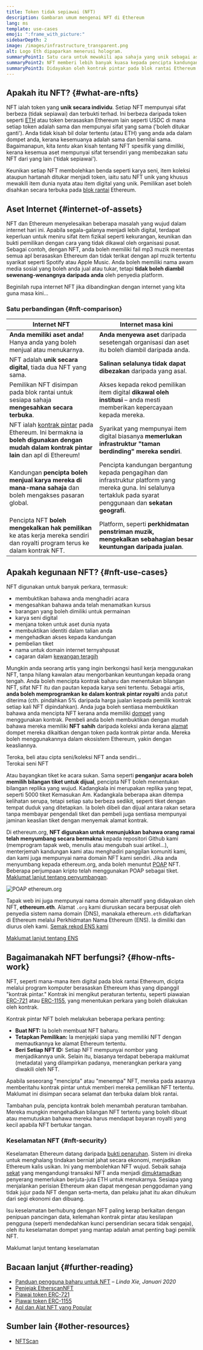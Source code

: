 ```yaml
---
title: Token tidak sepiawai (NFT)
description: Gambaran umum mengenai NFT di Ethereum
lang: ms
template: use-cases
emoji: ":frame_with_picture:"
sidebarDepth: 2
image: /images/infrastructure_transparent.png
alt: Logo Eth dipaparkan menerusi hologram.
summaryPoint1: Satu cara untuk mewakili apa sahaja yang unik sebagai aset berasaskan Ethereum.
summaryPoint2: NFT memberi lebih banyak kuasa kepada pencipta kandungan dari sebelum ini.
summaryPoint3: Didayakan oleh kontrak pintar pada blok rantai Ethereum.
---
```


## Apakah itu NFT? {#what-are-nfts}

NFT ialah token yang **unik secara individu**. Setiap NFT mempunyai sifat berbeza (tidak sepiawai) dan terbukti terhad. Ini berbeza daripada token seperti [ETH](/glossary/#ether) atau token berasaskan Ethereum lain seperti USDC di mana setiap token adalah sama dan mempunyai sifat yang sama ('boleh ditukar ganti'). Anda tidak kisah bil dolar tertentu (atau ETH) yang anda ada dalam dompet anda, kerana kesemuanya adalah sama dan bernilai sama. Bagaimanapun, kita _tentu_ akan kisah tentang NFT spesifik yang dimiliki, kerana kesemua aset mempunyai sifat tersendiri yang membezakan satu NFT dari yang lain ('tidak sepiawai').

Keunikan setiap NFT membolehkan benda seperti karya seni, item koleksi ataupun hartanah ditukar menjadi token, iaitu satu NFT unik yang khusus mewakili item dunia nyata atau item digital yang unik. Pemilikan aset boleh disahkan secara terbuka pada [blok rantai](/glossary/#blockchain) Ethereum.

<YouTube id="Xdkkux6OxfM" />

## Aset Internet {#internet-of-assets}

NFT dan Ethereum menyelesaikan beberapa masalah yang wujud dalam internet hari ini. Apabila segala-galanya menjadi lebih digital, terdapat keperluan untuk meniru sifat item fizikal seperti kekurangan, keunikan dan bukti pemilikan dengan cara yang tidak dikawal oleh organisasi pusat. Sebagai contoh, dengan NFT, anda boleh memiliki fail mp3 muzik merentas semua apl berasaskan Ethereum dan tidak terikat dengan apl muzik tertentu syarikat seperti Spotify atau Apple Music. Anda boleh memiliki nama awam media sosial yang boleh anda jual atau tukar, tetapi **tidak boleh diambil sewenang-wenangnya daripada anda** oleh penyedia platform.

Beginilah rupa internet NFT jika dibandingkan dengan internet yang kita guna masa kini...

### Satu perbandingan {#nft-comparison}

| Internet NFT                                                                                                                                                         | Internet masa kini                                                                                                                                                    |
| -------------------------------------------------------------------------------------------------------------------------------------------------------------------- | --------------------------------------------------------------------------------------------------------------------------------------------------------------------- |
| **Anda memiliki aset anda!** Hanya anda yang boleh menjual atau menukarnya.                                                                                          | **Anda menyewa aset** daripada sesetengah organisasi dan aset itu boleh diambil daripada anda.                                                                        |
| NFT adalah **unik secara digital**, tiada dua NFT yang sama.                                                                                                         | **Salinan selalunya tidak dapat dibezakan** daripada yang asal.                                                                                                       |
| Pemilikan NFT disimpan pada blok rantai untuk sesiapa sahaja **mengesahkan secara terbuka**.                                                                         | Akses kepada rekod pemilikan item digital **dikawal oleh institusi** – anda mesti memberikan kepercayaan kepada mereka.                                               |
| NFT ialah [kontrak pintar](/glossary/#smart-contract) pada Ethereum. Ini bermakna ia **boleh digunakan dengan mudah dalam kontrak pintar lain** dan apl di Ethereum! | Syarikat yang mempunyai item digital biasanya **memerlukan infrastruktur "taman berdinding" mereka sendiri**.                                                         |
| Kandungan **pencipta boleh menjual karya mereka di mana-mana sahaja** dan boleh mengakses pasaran global.                                                            | Pencipta kandungan bergantung kepada pengagihan dan infrastruktur platform yang mereka guna. Ini selalunya tertakluk pada syarat penggunaan dan **sekatan geografi**. |
| Pencipta NFT **boleh mengekalkan hak pemilikan** ke atas kerja mereka sendiri dan royalti program terus ke dalam kontrak NFT.                                        | Platform, seperti **perkhidmatan penstriman muzik, mengekalkan sebahagian besar keuntungan daripada jualan**.                                                         |

## Apakah kegunaan NFT? {#nft-use-cases}

NFT digunakan untuk banyak perkara, termasuk:

- membuktikan bahawa anda menghadiri acara
- mengesahkan bahawa anda telah menamatkan kursus
- barangan yang boleh dimiliki untuk permainan
- karya seni digital
- menjana token untuk aset dunia nyata
- membuktikan identiti dalam talian anda
- mengehadkan akses kepada kandungan
- pembelian tiket
- nama untuk domain internet ternyahpusat
- cagaran dalam [kewangan teragih](/glossary/#defi)

Mungkin anda seorang artis yang ingin berkongsi hasil kerja menggunakan NFT, tanpa hilang kawalan atau mengorbankan keuntungan kepada orang tengah. Anda boleh mencipta kontrak baharu dan menentukan bilangan NFT, sifat NFT itu dan pautan kepada karya seni tertentu. Sebagai artis, **anda boleh memprogramkan ke dalam kontrak pintar royalti** anda patut diterima (cth. pindahkan 5% daripada harga jualan kepada pemilik kontrak setiap kali NFT dipindahkan). Anda juga boleh sentiasa membuktikan bahawa anda mencipta NFT kerana anda memiliki [dompet](/glossary/#wallet) yang menggunakan kontrak. Pembeli anda boleh membuktikan dengan mudah bahawa mereka memiliki **NFT sahih** daripada koleksi anda kerana [alamat](/glossary/#address) dompet mereka dikaitkan dengan token pada kontrak pintar anda. Mereka boleh menggunakannya dalam ekosistem Ethereum, yakin dengan keasliannya.

<Alert variant="update" className="mt-8">
<AlertEmoji text=":eyes:"/>
<AlertContent className="justify-between flex-row items-center">
  <div>Teroka, beli atau cipta seni/koleksi NFT anda sendiri...</div>
  <ButtonLink href="/dapps/?category=collectibles#explore">
    Terokai seni NFT
  </ButtonLink>
</AlertContent>
</Alert>

Atau bayangkan tiket ke acara sukan. Sama seperti **penganjur acara boleh memilih bilangan tiket untuk dijual**, pencipta NFT boleh menentukan bilangan replika yang wujud. Kadangkala ini merupakan replika yang tepat, seperti 5000 tiket Kemasukan Am. Kadangkala beberapa akan ditempa kelihatan serupa, tetapi setiap satu berbeza sedikit, seperti tiket dengan tempat duduk yang ditetapkan. Ia boleh dibeli dan dijual antara rakan setara tanpa membayar pengendali tiket dan pembeli juga sentiasa mempunyai jaminan keaslian tiket dengan menyemak alamat kontrak.

Di ethereum.org, **NFT digunakan untuk menunjukkan bahawa orang ramai telah menyumbang secara bermakna** kepada repositori Github kami (memprogram tapak web, menulis atau mengubah suai artikel...), menterjemah kandungan kami atau menghadiri panggilan komuniti kami, dan kami juga mempunyai nama domain NFT kami sendiri. Jika anda menyumbang kepada ethereum.org, anda boleh menuntut [POAP](/glossary/#poap) NFT. Beberapa perjumpaan kripto telah menggunakan POAP sebagai tiket. [Maklumat lanjut tentang penyumbangan](/contributing/#poap).

![POAP ethereum.org](./poap.png)

Tapak web ini juga mempunyai nama domain alternatif yang didayakan oleh NFT, **ethereum.eth**. Alamat `.org` kami diuruskan secara berpusat oleh penyedia sistem nama domain (DNS), manakala ethereum`.eth` didaftarkan di Ethereum melalui Perkhidmatan Nama Ethereum (ENS). Ia dimiliki dan diurus oleh kami. [Semak rekod ENS kami](https://app.ens.domains/name/ethereum.eth)

[Maklumat lanjut tentang ENS](https://app.ens.domains)

<Divider />

## Bagaimanakah NFT berfungsi? {#how-nfts-work}

NFT, seperti mana-mana item digital pada blok rantai Ethereum, dicipta melalui program komputer berasaskan Ethereum khas yang dipanggil "kontrak pintar." Kontrak ini mengikut peraturan tertentu, seperti piawaian [ERC-721](/glossary/#erc-721) atau [ERC-1155](/glossary/#erc-1155), yang menentukan perkara yang boleh dilakukan oleh kontrak.

Kontrak pintar NFT boleh melakukan beberapa perkara penting:

- **Buat NFT:** Ia boleh membuat NFT baharu.
- **Tetapkan Pemilikan:** Ia menjejaki siapa yang memiliki NFT dengan memautkannya ke alamat Ethereum tertentu.
- **Beri Setiap NFT ID:** Setiap NFT mempunyai nombor yang menjadikannya unik. Selain itu, biasanya terdapat beberapa maklumat (metadata) yang dilampirkan padanya, menerangkan perkara yang diwakili oleh NFT.

Apabila seseorang "mencipta" atau "menempa" NFT, mereka pada asasnya memberitahu kontrak pintar untuk memberi mereka pemilikan NFT tertentu. Maklumat ini disimpan secara selamat dan terbuka dalam blok rantai.

Tambahan pula, pencipta kontrak boleh menambah peraturan tambahan. Mereka mungkin mengehadkan bilangan NFT tertentu yang boleh dibuat atau memutuskan bahawa mereka harus mendapat bayaran royalti yang kecil apabila NFT bertukar tangan.

### Keselamatan NFT {#nft-security}

Keselamatan Ethereum datang daripada [bukti penaruhan](/glossary/#pos). Sistem ini direka untuk menghalang tindakan berniat jahat secara ekonomi, menjadikan Ethereum kalis usikan. Ini yang membolehkan NFT wujud. Sebaik sahaja [sekat](/glossary/#block) yang mengandungi transaksi NFT anda menjadi [dimuktamadkan](/glossary/#finality) penyerang memerlukan berjuta-juta ETH untuk menukarnya. Sesiapa yang menjalankan perisian Ethereum akan dapat mengesan penggodaman yang tidak jujur pada NFT dengan serta-merta, dan pelaku jahat itu akan dihukum dari segi ekonomi dan dibuang.

Isu keselamatan berhubung dengan NFT paling kerap berkaitan dengan penipuan pancingan data, kelemahan kontrak pintar atau kesilapan pengguna (seperti mendedahkan kunci persendirian secara tidak sengaja), oleh itu keselamatan dompet yang mantap adalah amat penting bagi pemilik NFT.

<ButtonLink href="/security/">
  Maklumat lanjut tentang keselamatan
</ButtonLink>

## Bacaan lanjut {#further-reading}

- [Panduan pengguna baharu untuk NFT](https://linda.mirror.xyz/df649d61efb92c910464a4e74ae213c4cab150b9cbcc4b7fb6090fc77881a95d) – _Linda Xie, Januari 2020_
- [Penjejak EtherscanNFT](https://etherscan.io/nft-top-contracts)
- [Piawai token ERC-721](/developers/docs/standards/tokens/erc-721/)
- [Piawai token ERC-1155](/developers/docs/standards/tokens/erc-1155/)
- [Apl dan Alat NFT yang Popular](https://www.ethereum-ecosystem.com/blockchains/ethereum/nfts)

## Sumber lain {#other-resources}

- [NFTScan](https://nftscan.com/)

<Divider />

<QuizWidget quizKey="nfts" />
